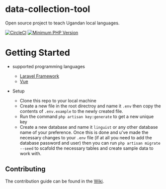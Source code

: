# data-collection-tool
Open source project to teach Ugandan local languages.

[![CircleCI](https://circleci.com/gh/street-lights/data-collection-tool.svg?style=svg)](https://circleci.com/gh/street-lights/data-collection-tool)
[![Minimum PHP Version](https://img.shields.io/badge/php-%3E%3D%207.0.0-8892BF.svg?style=flat-square)](https://php.net/)

# Getting Started 

* supported programming languages
	- [Laravel Framework](https://laravel.com/docs/5.5)
	- [Vue](https://vuejs.org)

* Setup 
	- Clone this repo to your local machine
	- Create a new file in the root directroy and name it `.env` then copy the contents of `.env.example` to the newly created file. 
	- Run the command `php artisan key:generate` to get a new unique key
	- Create a new database and name it `linguist` or any other database name of your preference. Once this is done and u've made the necessary changes to your `.env` file (if at all you need to add the database password and user) then you can run `php artisan migrate --seed` to scafold the necessary tables and create sample data to work with. 


## Contributing

The contribution guide can be found in the [Wiki](https://github.com/street-lights/data-collection-tool/wiki).

